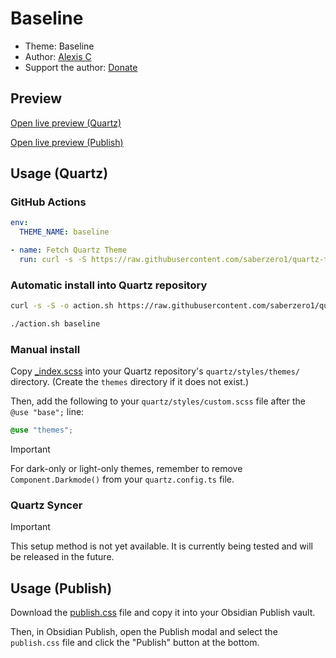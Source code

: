 # Baseline

- Theme: Baseline
- Author: <a href="https://github.com/aaaaalexis" target="_blank" rel="noopener noreferrer">Alexis C</a>
- Support the author: <a href="https://www.buymeacoffee.com/sevenaxis" target="_blank" rel="noopener noreferrer">Donate</a>

## Preview

[Open live preview (Quartz)](https://quartz-themes.github.io/baseline/)

[Open live preview (Publish)](https://publish.saberzero.one/baseline)

## Usage (Quartz)

### GitHub Actions

```yaml
env:
  THEME_NAME: baseline
```

```yaml
- name: Fetch Quartz Theme
  run: curl -s -S https://raw.githubusercontent.com/saberzero1/quartz-themes/master/action.sh | bash -s -- $THEME_NAME
```

### Automatic install into Quartz repository

```bash
curl -s -S -o action.sh https://raw.githubusercontent.com/saberzero1/quartz-themes/master/action.sh

./action.sh baseline
```

### Manual install

Copy [\_index.scss](./_index.scss) into your Quartz repository's `quartz/styles/themes/` directory. (Create the `themes` directory if it does not exist.)

Then, add the following to your `quartz/styles/custom.scss` file after the `@use "base";` line:

```scss
@use "themes";
```

> [!IMPORTANT]
> For dark-only or light-only themes, remember to remove `Component.Darkmode()` from your `quartz.config.ts` file.

### Quartz Syncer

> [!IMPORTANT]
> This setup method is not yet available. It is currently being tested and will be released in the future.

## Usage (Publish)

Download the [publish.css](./publish.css) file and copy it into your Obsidian Publish vault.

Then, in Obsidian Publish, open the Publish modal and select the `publish.css` file and click the "Publish" button at the bottom.
